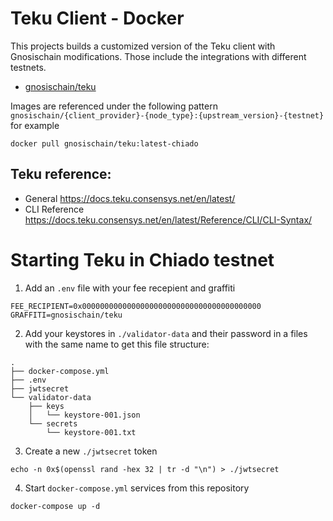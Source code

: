 # Teku Client - Docker

This projects builds a customized version of the Teku client with Gnosischain modifications. Those include the integrations with different testnets.

- [gnosischain/teku](https://hub.docker.com/repository/docker/gnosischain/teku)

Images are referenced under the following pattern `gnosischain/{client_provider}-{node_type}:{upstream_version}-{testnet}` for example

```
docker pull gnosischain/teku:latest-chiado
```

## Teku reference:

- General https://docs.teku.consensys.net/en/latest/
- CLI Reference https://docs.teku.consensys.net/en/latest/Reference/CLI/CLI-Syntax/

# Starting Teku in Chiado testnet

1. Add an `.env` file with your fee recepient and graffiti

```
FEE_RECIPIENT=0x0000000000000000000000000000000000000000
GRAFFITI=gnosischain/teku
```

2. Add your keystores in `./validator-data` and their password in a files with the same name to get this file structure:

```
.
├── docker-compose.yml
├── .env
├── jwtsecret
└── validator-data
    ├── keys
    │   └── keystore-001.json
    └── secrets
        └── keystore-001.txt
```

3. Create a new `./jwtsecret` token

```
echo -n 0x$(openssl rand -hex 32 | tr -d "\n") > ./jwtsecret
```

4. Start `docker-compose.yml` services from this repository

```
docker-compose up -d
```
